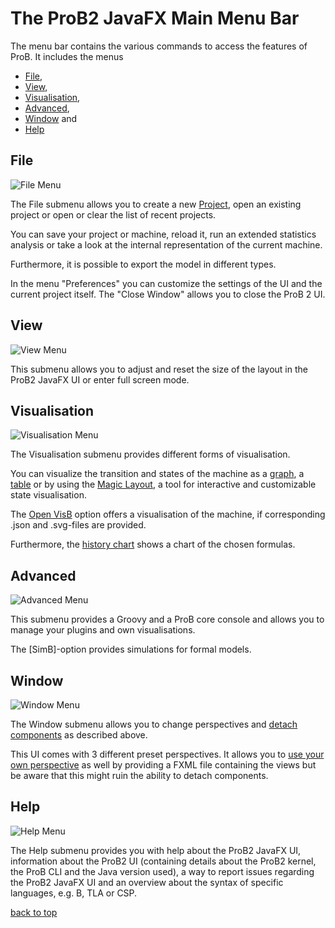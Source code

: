 # <a name="top"></a>
# The ProB2 JavaFX Main Menu Bar

The menu bar contains the various commands to access the features of ProB. It includes the menus
* [File](#File),
* [View](#View),
* [Visualisation](#Visualisation),
* [Advanced](#Advanced),
* [Window](#Window) and
* [Help](#Help)

## <a name="File"> File</a>
![File Menu](../../screenshots/Menu/File.png)

The File submenu allows you to create a new [Project](../Project.md), open an existing project or open or clear the list of recent projects.

You can save your project or machine, reload it, run an extended statistics analysis or take a look at the internal representation of the current machine.

Furthermore, it is possible to export the model in different types.

In the menu "Preferences" you can customize the settings of the UI and the current project itself. The "Close Window" allows you to close the ProB 2 UI.

## <a name="View"> View</a>
![View Menu](../../screenshots/Menu/View.png)

This submenu allows you to adjust and reset the size of the layout in the ProB2 JavaFX UI or enter full screen mode.

## <a name="Visualisation"> Visualisation</a>
![Visualisation Menu](../../screenshots/Menu/Visualisation.png)

The Visualisation submenu provides different forms of visualisation.

You can visualize the transition and states of the machine as a [graph](Visualisations/Graph%20Visualisation.md),
a [table](Visualisations/Table%20Visualisation.md) or by using the [Magic Layout](Visualisations/Magic%20Layout.md), a tool for interactive and customizable state visualisation.

The [Open VisB](Visualisations/VisB.md) option offers a visualisation of the machine, if corresponding .json and .svg-files are provided.

Furthermore, the [history chart](Visualisations/History%20Chart.md) shows a chart of the chosen formulas.

## <a name="Advanced"> Advanced</a>
![Advanced Menu](../../screenshots/Menu/Advanced.png)

This submenu provides a Groovy and a ProB core console and allows you to manage your plugins and own visualisations.

The [SimB]-option provides simulations for formal models.

## <a name="Window"> Window</a>
![Window Menu](../../screenshots/Menu/Window.png)

The Window submenu allows you to change perspectives and [detach components](Window/Detaching%20of%20Components.md) as described above.

This UI comes with 3 different preset perspectives. It allows you to [use your own perspective](Window/Perspectives.md) as well by providing a FXML file containing the views but be aware that this might ruin the ability to detach components.


## <a name="Help"> Help</a>
![Help Menu](../../screenshots/Menu/Help.png)

The Help submenu provides you with help about the ProB2 JavaFX UI, information about the ProB2 UI (containing details about the ProB2 kernel, the ProB CLI and the Java version used),
a way to report issues regarding the ProB2 JavaFX UI and an overview about the syntax of specific languages, e.g. B, TLA or CSP.

[back to top](#top)
